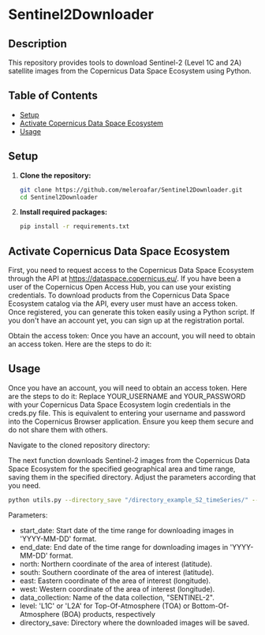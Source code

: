 # Sentinel2Downloader

## Description

This repository provides tools to download Sentinel-2 (Level 1C and 2A) satellite images from the Copernicus Data Space Ecosystem using Python.

## Table of Contents

- [Setup](#setup)
- [Activate Copernicus Data Space Ecosystem](#activate-copernicus-data-space-ecosystem)
- [Usage](#usage)

## Setup

1. **Clone the repository:**
   ```sh
   git clone https://github.com/meleroafar/Sentinel2Downloader.git
   cd Sentinel2Downloader
   ```
2. **Install required packages:**
   ```sh
   pip install -r requirements.txt

## Activate Copernicus Data Space Ecosystem



First, you need to request access to the Copernicus Data Space Ecosystem through the API at https://dataspace.copernicus.eu/. If you have been a user of the Copernicus Open Access Hub, you can use your existing credentials. To download products from the Copernicus Data Space Ecosystem catalog via the API, every user must have an access token. Once registered, you can generate this token easily using a Python script. If you don't have an account yet, you can sign up at the registration portal.

Obtain the access token:
Once you have an account, you will need to obtain an access token. Here are the steps to do it:
## Usage
Once you have an account, you will need to obtain an access token. Here are the steps to do it:
Replace YOUR_USERNAME and YOUR_PASSWORD with your Copernicus Data Space Ecosystem login credentials in the creds.py file. This is equivalent to entering your username and password into the Copernicus Browser application. Ensure you keep them secure and do not share them with others.

Navigate to the cloned repository directory:

The next function downloads Sentinel-2 images from the Copernicus Data Space Ecosystem for the specified geographical area and time range, saving them in the specified directory. Adjust the parameters according that you need.

   ```sh
   python utils.py --directory_save "/directory_example_S2_timeSeries/" --start_date "2023-08-01" --end_date "2023-08-02" --data_collection "SENTINEL-2" --level "L1C" --north -34.81 --south -34.82 --east -57.8900 --west -57.8961
   ```
Parameters:

   - start_date: Start date of the time range for downloading images in 'YYYY-MM-DD' format.
   - end_date: End date of the time range for downloading images in 'YYYY-MM-DD' format.
   - north: Northern coordinate of the area of interest (latitude).
   - south: Southern coordinate of the area of interest (latitude).
   - east: Eastern coordinate of the area of interest (longitude).
   - west: Western coordinate of the area of interest (longitude).
   - data_collection: Name of the data collection, "SENTINEL-2".
   - level: 'L1C' or 'L2A' for Top-Of-Atmosphere (TOA) or Bottom-Of-Atmosphere (BOA) products, respectively
   - directory_save: Directory where the downloaded images will be saved.

